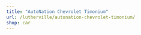 ```yaml
---
title: "AutoNation Chevrolet Timonium"
url: /lutherville/autonation-chevrolet-timonium/
shop: car
---
```

